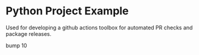 # Python Project Example

Used for developing a github actions toolbox for automated PR checks and package releases.

bump 10